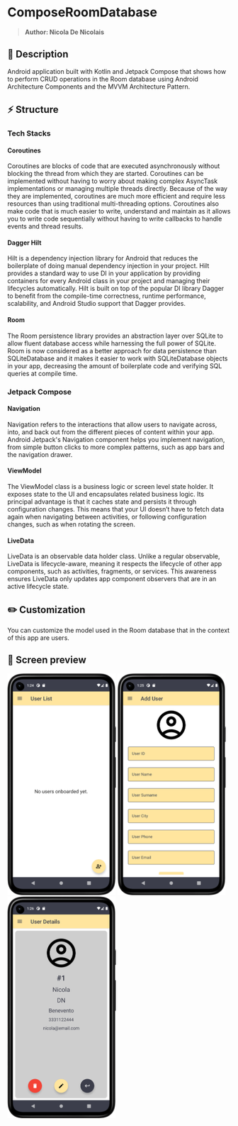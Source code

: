 # ComposeRoomDatabase
> <b>Author: Nicola De Nicolais</b>

## 📍 Description
Android application built with Kotlin and Jetpack Compose that shows how to perform CRUD operations in the Room database using Android Architecture Components and the MVVM Architecture Pattern.

## ⚡ Structure
### Tech Stacks
#### Coroutines

Coroutines are blocks of code that are executed asynchronously without blocking the thread from which they are started. Coroutines can be implemented without having to worry about making complex AsyncTask implementations or managing multiple threads directly. Because of the way they are implemented, coroutines are much more efficient and require less resources than using traditional multi-threading options. Coroutines also make code that is much easier to write, understand and maintain as it allows you to write code sequentially without having to write callbacks to handle events and thread results.

#### Dagger Hilt

Hilt is a dependency injection library for Android that reduces the boilerplate of doing manual dependency injection in your project. Hilt provides a standard way to use DI in your application by providing containers for every Android class in your project and managing their lifecycles automatically. Hilt is built on top of the popular DI library Dagger to benefit from the compile-time correctness, runtime performance, scalability, and Android Studio support that Dagger provides.

#### Room

The Room persistence library provides an abstraction layer over SQLite to allow fluent database access while harnessing the full power of SQLite. Room is now considered as a better approach for data persistence than SQLiteDatabase and it makes it easier to work with SQLiteDatabase objects in your app, decreasing the amount of boilerplate code and verifying SQL queries at compile time.

### Jetpack Compose
#### Navigation

Navigation refers to the interactions that allow users to navigate across, into, and back out from the different pieces of content within your app. Android Jetpack's Navigation component helps you implement navigation, from simple button clicks to more complex patterns, such as app bars and the navigation drawer.

#### ViewModel

The ViewModel class is a business logic or screen level state holder. It exposes state to the UI and encapsulates related business logic. Its principal advantage is that it caches state and persists it through configuration changes. This means that your UI doesn’t have to fetch data again when navigating between activities, or following configuration changes, such as when rotating the screen.

#### LiveData
LiveData is an observable data holder class. Unlike a regular observable, LiveData is lifecycle-aware, meaning it respects the lifecycle of other app components, such as activities, fragments, or services. This awareness ensures LiveData only updates app component observers that are in an active lifecycle state.

## ✏️ Customization
You can customize the model used in the Room database that in the context of this app are users.

## 📎 Screen preview
<p float="left">
<img height="500em" src="screenshots/Screenshot01.png" title="RoomDatabase's screen preview">
<img height="500em" src="screenshots/Screenshot02.png" title="RoomDatabase's screen preview">
<img height="500em" src="screenshots/Screenshot03.png" title="RoomDatabase's screen preview">
